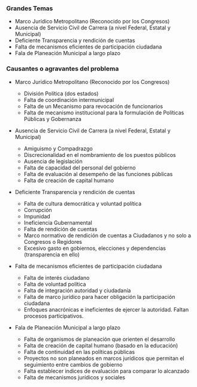 
### Grandes Temas

* Marco Jurídico Metropolitano (Reconocido por los Congresos)
* Ausencia de Servicio Civil de Carrera (a nivel Federal, Estatal y Municipal)
* Deficiente Transparencia y rendición de cuentas
* Falta de mecanismos eficientes de participación ciudadana
* Fala de Planeación Municipal a largo plazo

### Causantes o agravantes del problema

* Marco Jurídico Metropolitano (Reconocido por los Congresos)
    * División Política (dos estados)
    * Falta de coordinación intermunicipal
    * Falta de un Mecanismo para revocación de funcionarios
    * Falta de mecanismo institucional para la formulación de Políticas Públicas y Gobernanza

* Ausencia de Servicio Civil de Carrera (a nivel Federal, Estatal y Municipal)
    * Amiguismo y Compadrazgo
    * Discrecionalidad en el nombramiento de los puestos públicos
    * Ausencia de legislación
    * Falta de capacidad del personal del gobierno
    * Falta de evaluación al desempeño de las funciones públicas
    * Falta de creación de capital humano

* Deficiente Transparencia y rendición de cuentas
    * Falta de cultura democrática y voluntad política
    * Corrupción
    * Impunidad
    * Ineficiencia Gubernamental
    * Falta de rendición de cuentas
    * Marco normativo de rendición de cuentas a Ciudadanos y no solo a Congresos o Regidores
    * Excesivo gasto en gobiernos, elecciones y dependencias (transparencia en ello)

* Falta de mecanismos eficientes de participación ciudadana
    * Falta de interés ciudadano
    * Falta de voluntad política
    * Falta de integración autoridad y ciudadanía
    * Falta de marco jurídico para hacer obligación la participación ciudadana
    * Enfoques anacrónicas e ineficientes de ejercer la autoridad. Faltan procesos participativos.

* Fala de Planeación Municipal a largo plazo
    * Falta de organismos de planeación que orienten el desarrollo
    * Falta de creación de capital humano (basado en la educación)
    * Falta de continuidad en las políticas públicas
    * Proyectos no son planeados en marcos jurídicos que permitan el seguimiento entre cambios de gobierno
    * Falta establecer indices de evaluación para comparar lo alcanzado
    * Falta de mecanismos jurídicos y sociales
